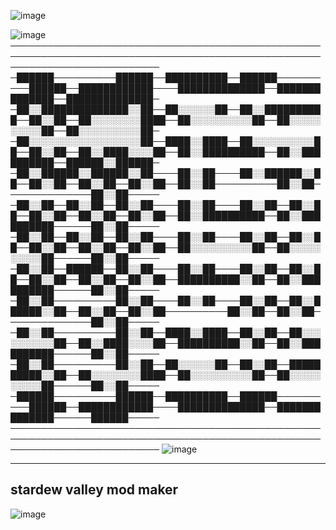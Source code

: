 ![image](https://github.com/noahmindset1/noahmindset1/assets/157752909/ddd2164a-e790-45a0-bcf5-691b617c9b57)

![image](https://github.com/noahmindset1/noahmindset1/assets/157752909/a9eb752b-f07c-42a3-a89c-6469fcc836fd)                                                                                                                             
────────────────────────────────────────────────────────────────────────────────────────────────────────────────────────────
─██████──────────██████──██████████──██████──────────██████──████████████────██████████████──██████████████──██████████████─
─██░░██████████████░░██──██░░░░░░██──██░░██████████──██░░██──██░░░░░░░░████──██░░░░░░░░░░██──██░░░░░░░░░░██──██░░░░░░░░░░██─
─██░░░░░░░░░░░░░░░░░░██──████░░████──██░░░░░░░░░░██──██░░██──██░░████░░░░██──██░░██████████──██░░██████████──██████░░██████─
─██░░██████░░██████░░██────██░░██────██░░██████░░██──██░░██──██░░██──██░░██──██░░██──────────██░░██──────────────██░░██─────
─██░░██──██░░██──██░░██────██░░██────██░░██──██░░██──██░░██──██░░██──██░░██──██░░██████████──██░░██████████──────██░░██─────
─██░░██──██░░██──██░░██────██░░██────██░░██──██░░██──██░░██──██░░██──██░░██──██░░░░░░░░░░██──██░░░░░░░░░░██──────██░░██─────
─██░░██──██████──██░░██────██░░██────██░░██──██░░██──██░░██──██░░██──██░░██──██████████░░██──██░░██████████──────██░░██─────
─██░░██──────────██░░██────██░░██────██░░██──██░░██████░░██──██░░██──██░░██──────────██░░██──██░░██──────────────██░░██─────
─██░░██──────────██░░██──████░░████──██░░██──██░░░░░░░░░░██──██░░████░░░░██──██████████░░██──██░░██████████──────██░░██─────
─██░░██──────────██░░██──██░░░░░░██──██░░██──██████████░░██──██░░░░░░░░████──██░░░░░░░░░░██──██░░░░░░░░░░██──────██░░██─────
─██████──────────██████──██████████──██████──────────██████──████████████────██████████████──██████████████──────██████─────
──────────────────────────────────────────────────────────────────────────────────────────────────────────────────────────── ![image](https://github.com/noahmindset1/noahmindset1/assets/157752909/6b39854b-6a7f-4ecc-984e-26b9b6974fe1)

-----
stardew valley mod maker
-----

![image](https://github.com/noahmindset1/noahmindset1/assets/157752909/6ad56c6a-c8fe-4067-a32c-fbc313012ad8)

